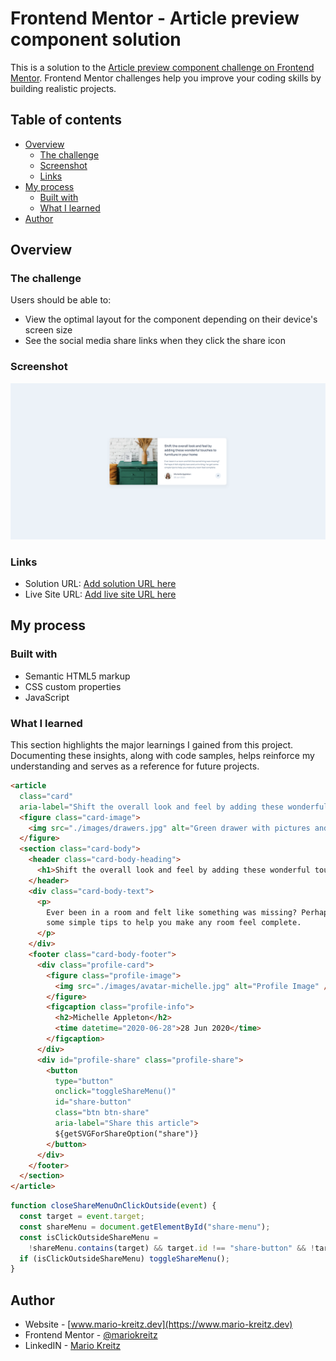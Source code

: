 # Frontend Mentor - Article preview component solution

This is a solution to the [Article preview component challenge on Frontend Mentor](https://www.frontendmentor.io/challenges/article-preview-component-dYBN_pYFT). Frontend Mentor challenges help you improve your coding skills by building realistic projects.

## Table of contents

- [Overview](#overview)
  - [The challenge](#the-challenge)
  - [Screenshot](#screenshot)
  - [Links](#links)
- [My process](#my-process)
  - [Built with](#built-with)
  - [What I learned](#what-i-learned)
- [Author](#author)

## Overview

### The challenge

Users should be able to:

- View the optimal layout for the component depending on their device's screen size
- See the social media share links when they click the share icon

### Screenshot

![](./screenshot.jpg)

### Links

- Solution URL: [Add solution URL here](https://www.frontendmentor.io/solutions/article-preview-component-ySwkOjsDLk)
- Live Site URL: [Add live site URL here](https://fm-article-preview-component-mk.netlify.app/)

## My process

### Built with

- Semantic HTML5 markup
- CSS custom properties
- JavaScript

### What I learned

This section highlights the major learnings I gained from this project. Documenting these insights, along with code samples, helps reinforce my understanding and serves as a reference for future projects.

```html
<article
  class="card"
  aria-label="Shift the overall look and feel by adding these wonderful touches to furniture in your home">
  <figure class="card-image">
    <img src="./images/drawers.jpg" alt="Green drawer with pictures and a wheat-filled vessel on top" />
  </figure>
  <section class="card-body">
    <header class="card-body-heading">
      <h1>Shift the overall look and feel by adding these wonderful touches to furniture in your home</h1>
    </header>
    <div class="card-body-text">
      <p>
        Ever been in a room and felt like something was missing? Perhaps it felt slightly bare and uninviting. I've got
        some simple tips to help you make any room feel complete.
      </p>
    </div>
    <footer class="card-body-footer">
      <div class="profile-card">
        <figure class="profile-image">
          <img src="./images/avatar-michelle.jpg" alt="Profile Image" />
        </figure>
        <figcaption class="profile-info">
          <h2>Michelle Appleton</h2>
          <time datetime="2020-06-28">28 Jun 2020</time>
        </figcaption>
      </div>
      <div id="profile-share" class="profile-share">
        <button
          type="button"
          onclick="toggleShareMenu()"
          id="share-button"
          class="btn btn-share"
          aria-label="Share this article">
          ${getSVGForShareOption("share")}
        </button>
      </div>
    </footer>
  </section>
</article>
```

```js
function closeShareMenuOnClickOutside(event) {
  const target = event.target;
  const shareMenu = document.getElementById("share-menu");
  const isClickOutsideShareMenu =
    !shareMenu.contains(target) && target.id !== "share-button" && !target.closest("#share-button svg");
  if (isClickOutsideShareMenu) toggleShareMenu();
}
```

## Author

- Website - [www.mario-kreitz.dev](https://www.mario-kreitz.dev)
- Frontend Mentor - [@mariokreitz](https://www.frontendmentor.io/profile/mariokreitz)
- LinkedIN - [Mario Kreitz](https://www.linkedin.com/in/mario-kreitz-70b68b336/)

